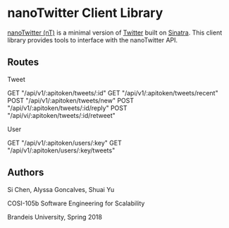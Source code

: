 # nanoTwitter Client Library

[nanoTwitter (nT)](https://github.com/amgoncalves/sassy-twitter) is a minimal version of [Twitter](https://twitter.com/) built on [Sinatra](http://sinatrarb.com/).  This client library provides tools to interface with the nanoTwitter API.

## Routes

Tweet

GET "/api/v1/:apitoken/tweets/:id"
GET "/api/v1/:apitoken/tweets/recent"
POST "/api/v1/:apitoken/tweets/new"
POST "/api/v1/:apitoken/tweets/:id/reply"
POST "/api/vi/:apitoken/tweets/:id/retweet"

User

GET "/api/v1/:apitoken/users/:key"
GET "/api/v1/:apitoken/users/:key/tweets"

## Authors

Si Chen, Alyssa Goncalves, Shuai Yu

COSI-105b Software Engineering for Scalability

Brandeis University, Spring 2018
